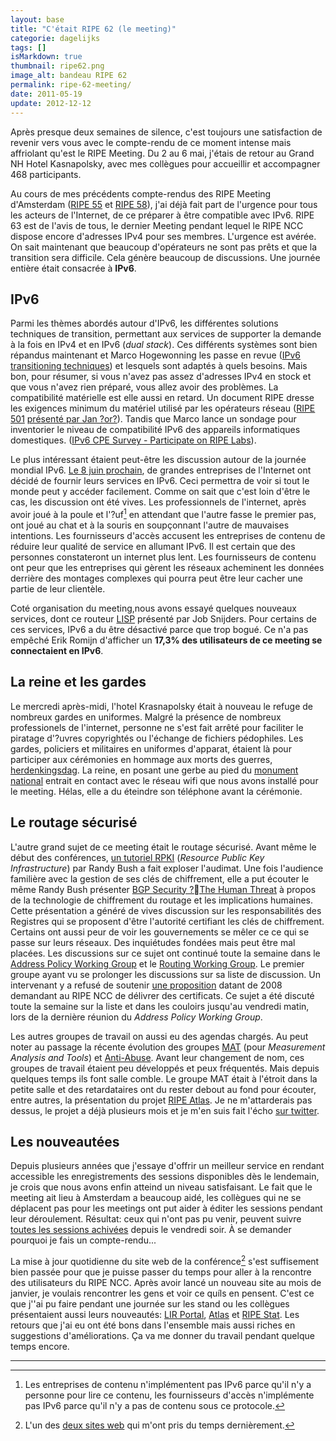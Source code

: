 ```yaml
---
layout: base
title: "C'était RIPE 62 (le meeting)"
categorie: dagelijks
tags: []
isMarkdown: true
thumbnail: ripe62.png
image_alt: bandeau RIPE 62
permalink: ripe-62-meeting/
date: 2011-05-19
update: 2012-12-12
---
```


Après presque deux semaines de silence, c'est toujours une satisfaction de revenir vers vous avec le compte-rendu de ce moment intense mais affriolant qu'est le RIPE Meeting. Du 2 au 6 mai, j'étais de retour au Grand NH Hotel Kasnapolsky, avec mes collègues pour accueillir et accompagner 468 participants.

Au cours de mes précédents compte-rendus des RIPE Meeting d'Amsterdam ([RIPE 55](/c-etait-ripe-55-meeting) et [RIPE 58](/c-etait-ripe-58-meeting)), j'ai déjà fait part de l'urgence pour tous les acteurs de l'Internet, de ce préparer à être compatible avec IPv6. RIPE 63 est de l'avis de tous, le dernier Meeting pendant lequel le RIPE NCC dispose encore d'adresses IPv4 pour ses membres. L'urgence est avérée. On sait maintenant que beaucoup d'opérateurs ne sont pas prêts et que la transition sera difficile. Cela génère beaucoup de discussions. Une journée entière était consacrée à **IPv6**. 

<!--excerpt-->

## IPv6

Parmi les thèmes abordés autour d'IPv6, les différentes solutions techniques de transition, permettant aux services de supporter la demande à la fois en IPv4 et en IPv6 (*dual stack*). Ces différents systèmes sont bien répandus maintenant et Marco Hogewonning  les passe en revue ([IPv6 transitioning techniques](http://ripe62.ripe.net/presentations/51-46-MH-RIPE62-Transitioning.pdf)) et lesquels sont adaptés à quels besoins. Mais bon, pour résumer, si vous n'avez pas assez d'adresses IPv4 en stock et que vous n'avez rien préparé, vous allez avoir des problèmes. La compatibilité matérielle est elle aussi en retard. Un document RIPE dresse les exigences minimum du matériel utilisé par les opérateurs réseau ([RIPE 501](https://www.ripe.net/ripe/docs/ripe-501) [présenté par Jan ?or?](http://ripe62.ripe.net/presentations/54-48-ripe-501bis.pdf)). Tandis que Marco lance un sondage pour inventorier le niveau de compatibilité IPv6 des appareils informatiques domestiques. ([IPv6 CPE Survey - Participate on RIPE Labs](http://ripe62.ripe.net/presentations/44-RIPE62-IPv6CPE-Survey-Kuehne.pdf)).

Le plus intéressant étaient peut-être les discussion autour de la journée mondial IPv6. [Le 8 juin prochain](http://isoc.org/wp/worldipv6day/), de grandes entreprises de l'Internet ont décidé de fournir leurs services en IPv6. Ceci permettra de voir si tout le monde peut y accéder facilement. Comme on sait que c'est loin d'être le cas, les discussion ont été vives. Les professionnels de l'internet, après avoir joué à la poule et l'?uf[^1] en attendant que l'autre fasse le premier pas, ont joué au chat et à la souris en soupçonnant l'autre de mauvaises intentions. Les fournisseurs d'accès accusent les entreprises de contenu de réduire leur qualité de service en allumant IPv6. Il est certain que des personnes constateront un internet plus lent. Les fournisseurs de contenu ont peur que les entreprises qui gèrent les réseaux acheminent les données derrière des montages complexes qui pourra peut être leur cacher une partie de leur clientèle.

Coté organisation du meeting,nous avons essayé quelques nouveaux services, dont ce routeur [LISP](http://ripe62.ripe.net/presentations/135-LISP_Overview_RIPE.pdf) présenté par Job Snijders. Pour certains de ces services, IPv6 a du être désactivé parce que trop bogué. Ce n'a pas empêché Erik Romijn d'afficher un **17,3% des utilisateurs de ce meeting se connectaient en IPv6**.

## La reine et les gardes

Le mercredi après-midi, l'hotel Krasnapolsky était à nouveau le refuge de nombreux gardes en uniformes. Malgré la présence de nombreux professionels de l'internet, personne ne s'est fait arrêté pour faciliter le piratage d'?uvres copyrightés ou l'échange de fichiers pédophiles. Les gardes, policiers et militaires en uniformes d'apparat, étaient là pour participer aux cérémonies en hommage aux morts des guerres, [herdenkingsdag](/dodenherdenking-le-jour-du-souvenir). La reine, en posant une gerbe au pied du [monument national](http://nl.wikipedia.org/wiki/Nationaal_Monument) entrait en contact avec le réseau wifi que nous avons installé pour le meeting. Hélas, elle a du éteindre son téléphone avant la cérémonie.

## Le routage sécurisé

L'autre grand sujet de ce meeting était le routage sécurisé. Avant même le début des conférences, [un tutoriel RPKI](http://ripe62.ripe.net/programme/meeting-plan/tutorials#rpki) (*Resource Public Key Infrastructure*) par Randy Bush a fait exploser l'audimat. Une fois l'audience familière avec la gestion de ses clés de chiffrement, elle a put écouter le même Randy Bush présenter [BGP Security ?The Human Threat](http://ripe62.ripe.net/wp-content/plugins/meeting-presentation-support/icons/32x32/application-pdf) à propos de la technologie de chiffrement du routage et les implications humaines. Cette présentation a généré de vives discussion sur les responsabilités des Registres qui se proposent d'être l'autorité certifiant les clés de chiffrement. Certains ont aussi peur de  voir les gouvernements se mêler ce ce qui se passe sur leurs réseaux. Des inquiétudes fondées mais peut être mal placées. Les discussions sur ce sujet ont continué toute la semaine dans le [Address Policy Working Group](http://ripe62.ripe.net/programme/meeting-plan/address-policy) et le [Routing Working Group](http://ripe62.ripe.net/programme/meeting-plan/routing). Le premier groupe ayant vu se prolonger les discussions sur sa liste de discussion. Un intervenant y a refusé de soutenir [une proposition](https://www.ripe.net/ripe/policies/proposals/2008-08) datant de 2008 demandant au RIPE NCC de délivrer des certificats. Ce sujet a été discuté toute la semaine sur la liste et dans les couloirs jusqu'au vendredi matin, lors de la dernière réunion du *Address Policy Working Group*.

Les autres groupes de travail on aussi eu des agendas chargés. Au peut noter au passage la récente évolution des groupes [MAT](http://ripe62.ripe.net/programme/meeting-plan/anti-abuse) (pour *Measurement Analysis and Tools*) et [Anti-Abuse](http://ripe62.ripe.net/programme/meeting-plan/anti-abuse). Avant leur changement de nom, ces groupes de travail étaient peu développés et peux fréquentés. Mais depuis quelques temps ils font salle comble. Le groupe MAT était à l'étroit dans la petite salle et des retardataires ont du rester debout au fond pour écouter, entre autres, la présentation du projet [RIPE Atlas](http://atlas.ripe.net/). Je ne m'attarderais pas dessus, le projet a déjà plusieurs mois et je m'en suis fait l'écho [sur twitter](http://twitter.com/#!/aloxecorton).

## Les nouveautées
Depuis plusieurs années que j'essaye d'offrir un meilleur service en rendant accessible les enregistrements des sessions disponibles dès le lendemain, je crois que nous avons enfin atteind un niveau satisfaisant. Le fait que le meeting ait lieu à Amsterdam a beaucoup aidé, les collègues qui ne se déplacent pas pour les meetings ont put aider à éditer les sessions pendant leur déroulement. Résultat: ceux qui n'ont pas pu venir, peuvent suivre [toutes les sessions achivées](http://ripe62.ripe.net/archives) depuis le vendredi soir. À se demander pourquoi je fais un compte-rendu...

La mise à jour quotidienne du site web de la conférence[^2] s'est suffisement bien passée pour que je puisse passer du temps pour aller à la rencontre des utilisateurs du RIPE NCC. Après avoir lancé un nouveau site au mois de janvier, je voulais rencontrer les gens et voir ce quíls en pensent. C'est ce que j''ai pu faire pendant une journée sur les stand ou les collègues présentaient aussi leurs nouveautés: [LIR Portal](https://lirportal.ripe.net/home/), [Atlas](http://atlas.ripe.net/) et [RIPE Stat](http://stat.ripe.net/). Les retours que j'ai eu ont été bons dans l'ensemble mais aussi riches en suggestions d'améliorations. Ça va me donner du travail pendant quelque temps encore.

---
[^1]: Les entreprises de contenu n'implémentent pas IPv6 parce qu'il n'y a personne pour lire ce contenu, les fournisseurs d'accès n'implémente pas IPv6 parce qu'il n'y a pas de contenu sous ce protocole.
[^2]: L'un des [deux sites web](/deux-nouveaux-sites-web) qui m'ont pris du temps dernièrement.